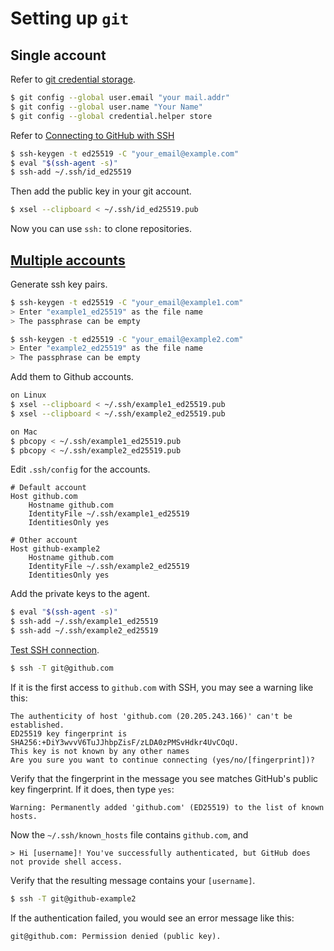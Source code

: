 # Setting up `git`

## Single account

Refer to [git credential storage](https://git-scm.com/book/en/v2/Git-Tools-Credential-Storage).

```bash
$ git config --global user.email "your mail.addr"
$ git config --global user.name "Your Name"
$ git config --global credential.helper store
```

Refer to [Connecting to GitHub with SSH](https://docs.github.com/en/github/authenticating-to-github/connecting-to-github-with-ssh)

```bash
$ ssh-keygen -t ed25519 -C "your_email@example.com"
$ eval "$(ssh-agent -s)"
$ ssh-add ~/.ssh/id_ed25519
```

Then add the public key in your git account.

```bash
$ xsel --clipboard < ~/.ssh/id_ed25519.pub
```

Now you can use `ssh:` to clone repositories.

## [Multiple accounts](https://gist.github.com/oanhnn/80a89405ab9023894df7)

Generate ssh key pairs.

```bash
$ ssh-keygen -t ed25519 -C "your_email@example1.com"
> Enter "example1_ed25519" as the file name
> The passphrase can be empty

$ ssh-keygen -t ed25519 -C "your_email@example2.com"
> Enter "example2_ed25519" as the file name
> The passphrase can be empty
```

Add them to Github accounts.

```bash
on Linux
$ xsel --clipboard < ~/.ssh/example1_ed25519.pub
$ xsel --clipboard < ~/.ssh/example2_ed25519.pub

on Mac
$ pbcopy < ~/.ssh/example1_ed25519.pub
$ pbcopy < ~/.ssh/example2_ed25519.pub
```

Edit `.ssh/config` for the accounts.

```
# Default account
Host github.com
    Hostname github.com
    IdentityFile ~/.ssh/example1_ed25519
    IdentitiesOnly yes

# Other account
Host github-example2
    Hostname github.com
    IdentityFile ~/.ssh/example2_ed25519
    IdentitiesOnly yes
```

Add the private keys to the agent.

```bash
$ eval "$(ssh-agent -s)"
$ ssh-add ~/.ssh/example1_ed25519
$ ssh-add ~/.ssh/example2_ed25519
```

[Test SSH connection](https://docs.github.com/en/authentication/connecting-to-github-with-ssh/testing-your-ssh-connection).

```bash
$ ssh -T git@github.com
```

If it is the first access to `github.com` with SSH, you may see a warning like this:

```
The authenticity of host 'github.com (20.205.243.166)' can't be established.
ED25519 key fingerprint is SHA256:+DiY3wvvV6TuJJhbpZisF/zLDA0zPMSvHdkr4UvCOqU.
This key is not known by any other names
Are you sure you want to continue connecting (yes/no/[fingerprint])?
```

Verify that the fingerprint in the message you see matches GitHub's public key fingerprint. If it does, then type `yes`:

```
Warning: Permanently added 'github.com' (ED25519) to the list of known hosts.
```

Now the `~/.ssh/known_hosts` file contains `github.com`, and


```
> Hi [username]! You've successfully authenticated, but GitHub does not provide shell access.
```

Verify that the resulting message contains your `[username]`.

```bash
$ ssh -T git@github-example2
```

If the authentication failed, you would see an error message like this:

```
git@github.com: Permission denied (public key).
```

